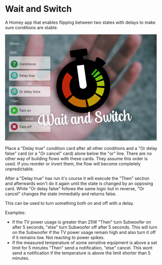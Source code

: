 # Wait and Switch
A Homey app that enables flipping between two states with delays to make sure conditions are stable.

![logo](https://raw.githubusercontent.com/tregota/waitandswitch/main/assets/images/large.png)

Place a "Delay true" condition card after all other conditions and a "Or delay false" card (or a "Or cancel" card) alone below the "or" line.
There are no other way of building flows with these cards. They assume this order is used. If you reorder or invert them, the flow will become completely unpredictable.

After a "Delay true" has run it's course it will execute the "Then" section and afterwards won't do it again until the state is changed by an opposing card.
While "Or delay false" follows the same logic but in reverse, "Or cancel" changes the state immediatly and returns false.

This can be used to turn something both on and off with a delay.

Examples:   
- If the TV power usage is greater than 25W "Then" turn Subwoofer on after 5 seconds, "else" turn Subwoofer off after 5 seconds.
    This will turn on the Subwoofer if the TV power usage remain high and also turn it off if it remains low. Not reacting to power spikes.
- If the measured temperature of some sensitive equipment is above a set limit for 5 minutes "Then" send a notification, "else" cancel.
    This wont send a notification if the temperature is above the limit shorter than 5 minutes.
